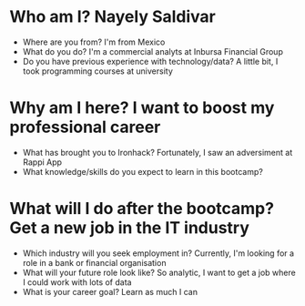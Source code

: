 # Who am I? Nayely Saldivar

* Where are you from? I'm from Mexico
* What do you do? I'm a commercial analyts at Inbursa Financial Group
* Do you have previous experience with technology/data? A little bit, I took programming courses at university

# Why am I here? I want to boost my professional career

* What has brought you to Ironhack? Fortunately, I saw an adversiment at Rappi App
* What knowledge/skills do you expect to learn in this bootcamp? 

# What will I do after the bootcamp? Get a new job in the IT industry

* Which industry will you seek employment in? Currently, I'm looking for a role in a bank or financial organisation
* What will your future role look like? So analytic, I want to get a job where I could work with lots of data
* What is your career goal? Learn as much I can